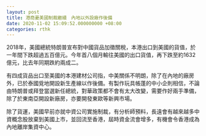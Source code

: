 ```yaml
---
layout: post
title: 港商憂美國制裁繼續　內地以外設廠作後備
date: 2020-11-02 15:09:52.000000000 +08:00
categories: rthk
---
```


2018年，美國總統特朗普宣布對中國貨品加徵關稅，本港出口到美國的貨值，於一年間下跌超過五百億元。今年首八個月輸往美國的出口貨值，再下跌至約1632億元，比去年同期跌約兩成二。

有四成貨品出口至美國的本港建材公司指，中美關係不明朗，除了在內地的廠房外，已於泰國覓地開設新生產線以作後備。有製作玩具帳蓬的中小企則相信，不論由特朗普或拜登當選新任總統，對華政策都不會有太大改變，需要作好兩手準備，除了於東南亞開設新廠房，亦要開發東歐等新興市場。

除了貨運，美國早前亦就中資公司實施制裁，有分析師預料，長遠會有越來越多中資概念股放棄到美國上市，並回流至香港，屆時資金流會增多，有機會令香港成為內地離岸集資中心。

